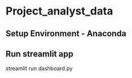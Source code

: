 # Project_analyst_data
## Setup Environment - Anaconda
## Run streamlit app
streamlit run dashboard.py

